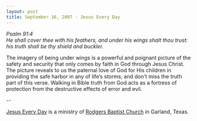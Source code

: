 ```yaml
---
layout: post
title: September 16, 2007 - Jesus Every Day
---
```


_Psalm 91:4  
He shall cover thee with his feathers, and under his wings shalt
thou trust: his truth shall be thy shield and buckler._

The imagery of being under wings is a powerful and poignant picture
of the safety and security that only comes by faith in God through
Jesus Christ. The picture reveals to us the paternal love of God for
His children in providing the safe harbor in any of life&rsquo;s
storms; and don't miss the truth part of this verse. Walking in Bible
truth from God acts as a fortress of protection from the destructive
effects of error and evil.

 --

<a href=http://jesuseveryday.net>Jesus Every Day</a> is a ministry of <a href=http://rodgersbaptist.net>Rodgers Baptist Church</a> in Garland, Texas.

